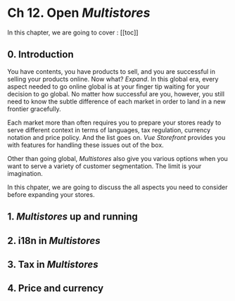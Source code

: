 # Ch 12. Open _Multistores_

In this chapter, we are going to cover : 
[[toc]]

## 0. Introduction
You have contents, you have products to sell, and you are successful in selling your products online. Now what? _Expand_. In this global era, every aspect needed to go online global is at your finger tip waiting for your decision to go global. No matter how successful are you, however, you still need to know the subtle difference of each market in order to land in a new frontier gracefully. 

Each market more than often requires you to prepare your stores ready to serve different context in terms of languages, tax regulation, currency notation and price policy. And the list goes on. _Vue Storefront_ provides you with features for handling these issues out of the box.

Other than going global, _Multistores_ also give you various options when you want to serve a variety of customer segmentation. The limit is your imagination. 

In this chpater, we are going to discuss the all aspects you need to consider before expanding your stores. 

## 1. _Multistores_ up and running

## 2. i18n in _Multistores_

## 3. Tax in _Multistores_

## 4. Price and currency